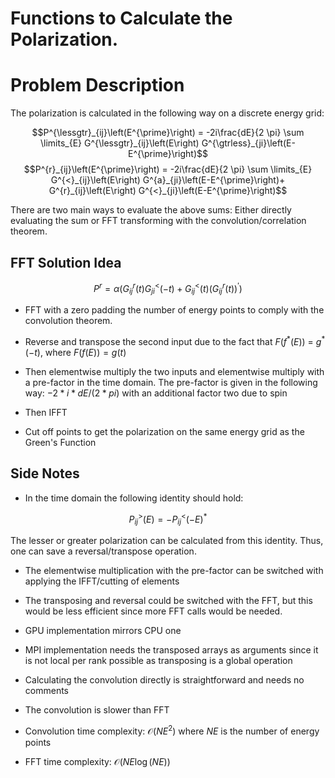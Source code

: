 # Functions to Calculate the Polarization. 
# Problem Description
The polarization is calculated in the following way on a discrete energy grid:

$$P^{\lessgtr}_{ij}\left(E^{\prime}\right) = -2i\frac{dE}{2 \pi} \sum \limits_{E} G^{\lessgtr}_{ij}\left(E\right) G^{\gtrless}_{ji}\left(E-E^{\prime}\right)$$
$$P^{r}_{ij}\left(E^{\prime}\right) = 
-2i\frac{dE}{2 \pi} \sum \limits_{E} G^{<}_{ij}\left(E\right) 
G^{a}_{ji}\left(E-E^{\prime}\right)+
G^{r}_{ij}\left(E\right) G^{<}_{ji}\left(E-E^{\prime}\right)$$

There are two main ways to evaluate the above sums:
Either directly evaluating the sum or FFT transforming with the convolution/correlation theorem.


## FFT Solution Idea

$$P^{r} = \alpha \left( G^{r}_{ij}(t) G^{<}_{ji}(-t) +
G^{<}_{ij}(t) \left(G^{r}_{ij}(t)\right)^{\prime} \right)$$

- FFT with a zero padding the number of energy points to comply with the convolution theorem.

- Reverse and transpose the second input due to the fact that $F(f^*(E))$ = $g^*(-t)$, where $F(f(E)) = g(t)$

- Then elementwise multiply the two inputs and elementwise multiply with a pre-factor in the time domain.
The pre-factor is given in the following way: $-2*i*dE/(2*pi)$ with an additional factor two due to spin

- Then IFFT

- Cut off points to get the polarization on the same energy grid as the Green's Function


## Side Notes
- In the time domain the following identity should hold:

$$P^{>}_{ij}\left(E\right) = -P^{<}_{ij}\left(-E\right)^{*}$$

The lesser or greater polarization can be calculated from this identity.
Thus, one can save a reversal/transpose operation.

- The elementwise multiplication with the pre-factor can be switched with 
applying the IFFT/cutting of elements

- The transposing and reversal could be switched with the FFT, 
but this would be less efficient since more FFT calls would be needed.

- GPU  implementation mirrors CPU one

- MPI implementation needs the transposed arrays as arguments 
since it is not local per rank possible
as transposing is a global operation

- Calculating the convolution directly is straightforward and needs no comments
- The convolution is slower than FFT
- Convolution time complexity: $\mathcal{O}\left(NE^2\right)$ where $NE$ is the number of energy points
- FFT time complexity: $\mathcal{O}\left(NE \log\left(NE\right)\right)$



